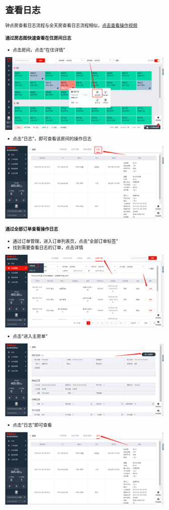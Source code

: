 # 查看日志

钟点房查看日志流程与全天房查看日志流程相似，[点击查看操作视频](http://crs-pms-vidio.oss-cn-beijing.aliyuncs.com/%E9%92%9F%E7%82%B9%E6%88%BF%E6%97%A5%E5%BF%97.mp4)

#### 通过房态图快速查看在住房间日志

* 点击房间，点击“在住详情”

![](../../.gitbook/assets/image%20%28262%29.png)

* 点击“日志”，即可查看该房间的操作日志

![](../../.gitbook/assets/image%20%28130%29.png)

#### 通过全部订单查看操作日志

* 通过订单管理，进入订单列表页，点击“全部订单标签”
* 找到需要查看日志的订单，点击详情

![](../../.gitbook/assets/image%20%28114%29.png)

* 点击“进入主房单”

![](../../.gitbook/assets/image%20%28431%29.png)

* 点击“日志”即可查看

![](../../.gitbook/assets/image%20%2874%29.png)


